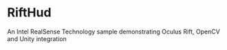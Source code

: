 # RiftHud
An Intel RealSense Technology sample demonstrating Oculus Rift, OpenCV and Unity integration
